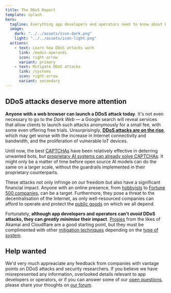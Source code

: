 ```yaml
---
title: The DDoS Report
template: splash
hero:
  tagline: Everything app developers and operators need to know about Distributed Denial of Service (DDoS) attacks.
  image:
    dark: "../../assets/icon-dark.png"
    light: "../../assets/icon-light.png"
  actions:
    - text: Learn how DDoS attacks work
      link: /modus-operandi
      icon: right-arrow
      variant: primary
    - text: Mitigate DDoS attacks
      link: /systems
      icon: right-arrow
      variant: secondary
---
```


## DDoS attacks deserve more attention

**Anyone with a web browser can launch a DDoS attack today**.
It's not even necessary to go to the _Dark Web_ —
a Google search will reveal services that allow clients to launch such attacks anonymously for a small fee,
with some even offering free trials.
Unsurprisingly,
[**DDoS attacks are on the rise**](https://www.cybersecuritydive.com/news/ddos-attacks-surge-cloudflare/704011/),
which may get worse with the increase in Internet connectivity and bandwidth,
and the proliferation of vulnerable IoT devices.

Until now, the best [CAPTCHAs](./mitigations/captchas.md) have been relatively effective in deterring unwanted bots,
but [proprietary AI systems can already solve CAPTCHAs](https://arstechnica.com/information-technology/2023/10/sob-story-about-dead-grandma-tricks-microsoft-ai-into-solving-captcha/).
It might only be a matter of time before open source AI models can do the same on a larger scale,
without the guardrails implemented in their proprietary counterparts.

These attacks not only infringe on our freedom but also have a significant financial impact.
Anyone with an online presence,
from [hobbyists](https://news.ycombinator.com/item?id=39520776) to [Fortune 500 companies](https://blog.cloudflare.com/ransom-ddos-attacks-target-a-fortune-global-500-company),
can be a target.
Furthermore, they pose a threat to the decentralisation of the Internet,
as only well-resourced companies can afford to operate and protect the [public goods](./systems/public-goods.md) on which we all depend.

Fortunately,
**although app developers and operators can't _avoid_ DDoS attacks, they can _greatly minimise_ their impact**.
[Proxies](./mitigations/reverse-proxies.md) from the likes of Akamai and Cloudflare are a good starting point,
but they must be complimented with other [mitigation techniques](./mitigations) depending on the [type of system](./systems).

## Help wanted

We'd very much appreaciate any feedback from companies with vantage points on DDoS attacks and security researchers.
If you believe we have misrepresented any information, overlooked details relevant to app developers or operators,
or if you can answer some of our [open questions](./open-questions.md),
please share your thoughts on [our forum](https://github.com/relaycorp/ddos-report/discussions).
